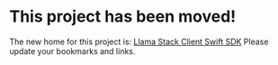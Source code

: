 # This project has been moved!
The new home for this project is: [Llama Stack Client Swift SDK](https://github.com/meta-llama/llama-stack-client-swift/tree/latest-release/examples/ios_quick_demo)
Please update your bookmarks and links.